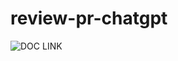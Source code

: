 # review-pr-chatgpt

![DOC LINK](https://rapidinnovation.atlassian.net/wiki/spaces/python/pages/278888788/How+to+use+Chat+GPT+to+review+your+pull+requests.)
